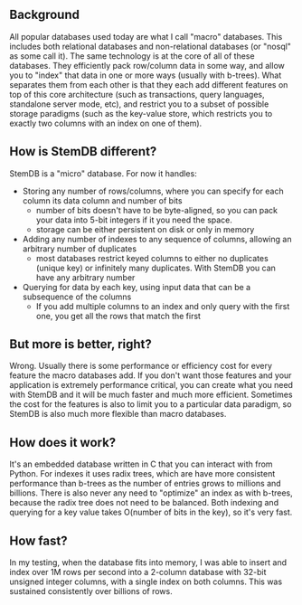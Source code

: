## Background ##

All popular databases used today are what I call "macro" databases.  This includes both relational databases and non-relational databases (or "nosql" as some call it).  The same technology is at the core of all of these databases.  They  efficiently pack row/column data in some way, and allow you to "index" that data in one or more ways (usually with b-trees).  What separates them from each other is that they each add different features on top of this core architecture (such as transactions, query languages, standalone server mode, etc), and restrict you to a subset of possible storage paradigms (such as the key-value store, which restricts you to exactly two columns with an index on one of them).

## How is StemDB different? ##

StemDB is a "micro" database.  For now it handles:

  * Storing any number of rows/columns, where you can specify for each column its data column and number of bits
    * number of bits doesn't have to be byte-aligned, so you can pack your data into 5-bit integers if it you need the space.
    * storage can be either persistent on disk or only in memory
  * Adding any number of indexes to any sequence of columns, allowing an arbitrary number of duplicates
    * most databases restrict keyed columns to either no duplicates (unique key) or infinitely many duplicates.  With StemDB you can have any arbitrary number
  * Querying for data by each key, using input data that can be a subsequence of the columns
    * If you add multiple columns to an index and only query with the first one, you get all the rows that match the first

## But more is better, right? ##

Wrong.  Usually there is some performance or efficiency cost for every feature the macro databases add.  If you don't want those features and your application is extremely performance critical, you can create what you need with StemDB and it will be much faster and much more efficient.  Sometimes the cost for the features is also to limit you to a particular data paradigm, so StemDB is also much more flexible than macro databases.

## How does it work? ##

It's an embedded database written in C that you can interact with from Python.  For indexes it uses radix trees, which are have more consistent performance than b-trees as the number of entries grows to millions and billions.  There is also never any need to "optimize" an index as with b-trees, because the radix tree does not need to be balanced.  Both indexing and querying for a key value takes O(number of bits in the key), so it's very fast.

## How fast? ##

In my testing, when the database fits into memory, I was able to insert and index over 1M rows per second into a 2-column database with 32-bit unsigned integer columns, with a single index on both columns.  This was sustained consistently over billions of rows.